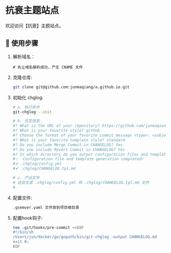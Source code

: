 # 抗衰主题站点

欢迎访问【抗衰】主题站点。

## 🚀 使用步骤

1. 解析域名：
    ```text
    # 先让域名解析成功，产生 CNAME 文件
    ```

2. 克隆仓库:
    ```bash
    git clone git@github.com:junmaqiang/a.github.io.git
    ```

3. 初始化 chglog:
    ```bash
    # a. 执行命令
    git-chglog --init
   
    # b. 交互信息
    #? What is the URL of your repository? https://github.com/junmaqiang/a.github.io
    #? What is your favorite style? github
    #? Choose the format of your favorite commit message <type>: <subject>
    #? What is your favorite template style? standard
    #? Do you include Merge Commit in CHANGELOG? Yes
    #? Do you include Revert Commit in CHANGELOG? Yes
    #? In which directory do you output configuration files and templates? .chglog
    #✨  Configuration file and template generation completed!
    #✔ .chglog/config.yml
    #✔ .chglog/CHANGELOG.tpl.md
    
   # c. 产出文件
    # 这会生成 .chglog/config.yml 和 .chglog/CHANGELOG.tpl.md 文件
    #
    ```

4. 配置文件:
    ```bash
    .gsemver.yaml 文件放到项目根目录
    ```

5. 配置hook钩子:
    ```bash
    tee .git/hooks/pre-commit <<EOF
    #!/bin/sh
    /Users/jun/docker/go/gopath/bin/git-chglog -output CHANGELOG.md
    exit 0;
    EOF
    ```

